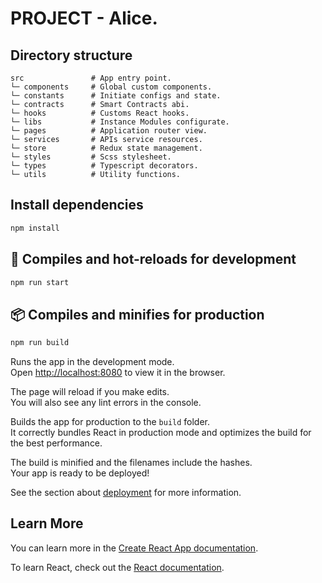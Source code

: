 # PROJECT - Alice.

## Directory structure

```
src               # App entry point.
└─ components     # Global custom components.
└─ constants      # Initiate configs and state.
└─ contracts      # Smart Contracts abi.
└─ hooks          # Customs React hooks.
└─ libs           # Instance Modules configurate.
└─ pages          # Application router view.
└─ services       # APIs service resources.
└─ store          # Redux state management.
└─ styles         # Scss stylesheet.
└─ types          # Typescript decorators.
└─ utils          # Utility functions.
```

## Install dependencies

```sh
npm install
```

## 🚀 Compiles and hot-reloads for development

```sh
npm run start
```

## 📦 Compiles and minifies for production

```sh
npm run build
```

Runs the app in the development mode.\
Open [http://localhost:8080](http://localhost:8080) to view it in the browser.

The page will reload if you make edits.\
You will also see any lint errors in the console.

Builds the app for production to the `build` folder.\
It correctly bundles React in production mode and optimizes the build for the best performance.

The build is minified and the filenames include the hashes.\
Your app is ready to be deployed!

See the section about [deployment](https://facebook.github.io/create-react-app/docs/deployment) for more information.

## Learn More

You can learn more in the [Create React App documentation](https://facebook.github.io/create-react-app/docs/getting-started).

To learn React, check out the [React documentation](https://reactjs.org/).
